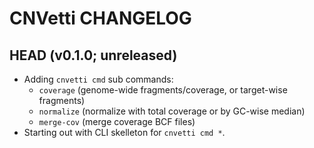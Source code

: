 # CNVetti CHANGELOG

## HEAD (v0.1.0; unreleased)

- Adding `cnvetti cmd` sub commands:
    - `coverage` (genome-wide fragments/coverage, or target-wise fragments)
    - `normalize` (normalize with total coverage or by GC-wise median)
    - `merge-cov` (merge coverage BCF files)
- Starting out with CLI skelleton for `cnvetti cmd *`.
